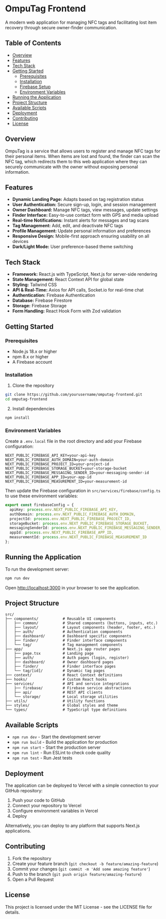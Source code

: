 # OmpuTag Frontend

A modern web application for managing NFC tags and facilitating lost item recovery through secure owner-finder communication.

## Table of Contents

- [Overview](#overview)
- [Features](#features)
- [Tech Stack](#tech-stack)
- [Getting Started](#getting-started)
  - [Prerequisites](#prerequisites)
  - [Installation](#installation)
  - [Firebase Setup](#firebase-setup)
  - [Environment Variables](#environment-variables)
- [Running the Application](#running-the-application)
- [Project Structure](#project-structure)
- [Available Scripts](#available-scripts)
- [Deployment](#deployment)
- [Contributing](#contributing)
- [License](#license)

## Overview

OmpuTag is a service that allows users to register and manage NFC tags for their personal items. When items are lost and found, the finder can scan the NFC tag, which redirects them to this web application where they can securely communicate with the owner without exposing personal information.

## Features

- **Dynamic Landing Page:** Adapts based on tag registration status
- **User Authentication:** Secure sign-up, login, and session management
- **Owner Dashboard:** Manage NFC tags, view messages, update settings
- **Finder Interface:** Easy-to-use contact form with GPS and media upload
- **Real-time Notifications:** Instant alerts for messages and tag scans
- **Tag Management:** Add, edit, and deactivate NFC tags
- **Profile Management:** Update personal information and preferences
- **Responsive Design:** Mobile-first approach ensuring usability on all devices
- **Dark/Light Mode:** User preference-based theme switching

## Tech Stack

- **Framework:** React.js with TypeScript, Next.js for server-side rendering
- **State Management:** React Context API for global state
- **Styling:** Tailwind CSS
- **API & Real-Time:** Axios for API calls, Socket.io for real-time chat
- **Authentication:** Firebase Authentication
- **Database:** Firebase Firestore
- **Storage:** Firebase Storage
- **Form Handling:** React Hook Form with Zod validation

## Getting Started

### Prerequisites

- Node.js 18.x or higher
- npm 8.x or higher
- A Firebase account

### Installation

1. Clone the repository

```bash
git clone https://github.com/yourusername/omputag-frontend.git
cd omputag-frontend
```

2. Install dependencies

```bash
npm install
```


### Environment Variables

Create a `.env.local` file in the root directory and add your Firebase configuration:

```
NEXT_PUBLIC_FIREBASE_API_KEY=your-api-key
NEXT_PUBLIC_FIREBASE_AUTH_DOMAIN=your-auth-domain
NEXT_PUBLIC_FIREBASE_PROJECT_ID=your-project-id
NEXT_PUBLIC_FIREBASE_STORAGE_BUCKET=your-storage-bucket
NEXT_PUBLIC_FIREBASE_MESSAGING_SENDER_ID=your-messaging-sender-id
NEXT_PUBLIC_FIREBASE_APP_ID=your-app-id
NEXT_PUBLIC_FIREBASE_MEASUREMENT_ID=your-measurement-id
```

Then update the Firebase configuration in `src/services/firebase/config.ts` to use these environment variables:

```typescript
export const firebaseConfig = {
  apiKey: process.env.NEXT_PUBLIC_FIREBASE_API_KEY,
  authDomain: process.env.NEXT_PUBLIC_FIREBASE_AUTH_DOMAIN,
  projectId: process.env.NEXT_PUBLIC_FIREBASE_PROJECT_ID,
  storageBucket: process.env.NEXT_PUBLIC_FIREBASE_STORAGE_BUCKET,
  messagingSenderId: process.env.NEXT_PUBLIC_FIREBASE_MESSAGING_SENDER_ID,
  appId: process.env.NEXT_PUBLIC_FIREBASE_APP_ID,
  measurementId: process.env.NEXT_PUBLIC_FIREBASE_MEASUREMENT_ID
};
```

## Running the Application

To run the development server:

```bash
npm run dev
```

Open [http://localhost:3000](http://localhost:3000) in your browser to see the application.

## Project Structure

```
src/
├── components/           # Reusable UI components
│   ├── common/           # Shared components (buttons, inputs, etc.)
│   ├── layout/           # Layout components (header, footer, etc.)
│   ├── auth/             # Authentication components
│   ├── dashboard/        # Dashboard specific components
│   ├── finder/           # Finder interface components
│   └── tag/              # Tag management components
├── app/                  # Next.js app router pages
│   ├── page.tsx          # Landing page
│   ├── auth/             # Auth pages (login, register)
│   ├── dashboard/        # Owner dashboard pages
│   ├── finder/           # Finder interface pages
│   └── tag/[id]/         # Dynamic tag pages
├── context/              # React Context definitions
├── hooks/                # Custom React hooks
├── services/             # API and service integrations
│   ├── firebase/         # Firebase service abstractions
│   ├── api/              # REST API clients
│   └── storage/          # Local storage utilities
├── utils/                # Utility functions
├── styles/               # Global styles and theme
└── types/                # TypeScript type definitions
```

## Available Scripts

- `npm run dev` - Start the development server
- `npm run build` - Build the application for production
- `npm run start` - Start the production server
- `npm run lint` - Run ESLint to check code quality
- `npm run test` - Run Jest tests

## Deployment

The application can be deployed to Vercel with a simple connection to your GitHub repository:

1. Push your code to GitHub
2. Connect your repository to Vercel
3. Configure environment variables in Vercel
4. Deploy

Alternatively, you can deploy to any platform that supports Next.js applications.

## Contributing

1. Fork the repository
2. Create your feature branch (`git checkout -b feature/amazing-feature`)
3. Commit your changes (`git commit -m 'Add some amazing feature'`)
4. Push to the branch (`git push origin feature/amazing-feature`)
5. Open a Pull Request

## License

This project is licensed under the MIT License - see the LICENSE file for details.
